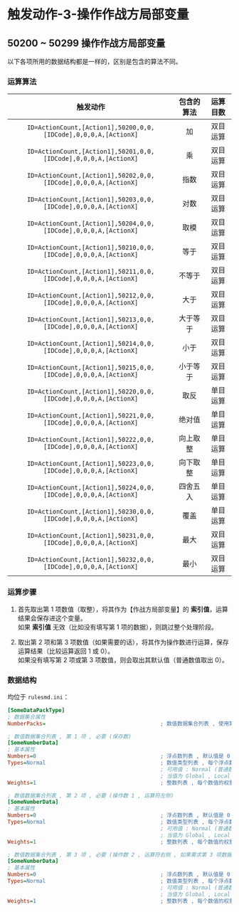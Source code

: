 # 触发动作-3-操作作战方局部变量

## 50200 ~ 50299 操作作战方局部变量

以下各项所用的数据结构都是一样的，区别是包含的算法不同。

### 运算算法

|触发动作|包含的算法|运算目数|
|:-:|:-:|:-:|
|`ID=ActionCount,[Action1],50200,0,0,[IDCode],0,0,0,A,[ActionX]`|加|双目运算|
|`ID=ActionCount,[Action1],50201,0,0,[IDCode],0,0,0,A,[ActionX]`|乘|双目运算|
|`ID=ActionCount,[Action1],50202,0,0,[IDCode],0,0,0,A,[ActionX]`|指数|双目运算|
|`ID=ActionCount,[Action1],50203,0,0,[IDCode],0,0,0,A,[ActionX]`|对数|双目运算|
|`ID=ActionCount,[Action1],50204,0,0,[IDCode],0,0,0,A,[ActionX]`|取模|双目运算|
|`ID=ActionCount,[Action1],50210,0,0,[IDCode],0,0,0,A,[ActionX]`|等于|双目运算|
|`ID=ActionCount,[Action1],50211,0,0,[IDCode],0,0,0,A,[ActionX]`|不等于|双目运算|
|`ID=ActionCount,[Action1],50212,0,0,[IDCode],0,0,0,A,[ActionX]`|大于|双目运算|
|`ID=ActionCount,[Action1],50213,0,0,[IDCode],0,0,0,A,[ActionX]`|大于等于|双目运算|
|`ID=ActionCount,[Action1],50214,0,0,[IDCode],0,0,0,A,[ActionX]`|小于|双目运算|
|`ID=ActionCount,[Action1],50215,0,0,[IDCode],0,0,0,A,[ActionX]`|小于等于|双目运算|
|`ID=ActionCount,[Action1],50220,0,0,[IDCode],0,0,0,A,[ActionX]`|取反|单目运算|
|`ID=ActionCount,[Action1],50221,0,0,[IDCode],0,0,0,A,[ActionX]`|绝对值|单目运算|
|`ID=ActionCount,[Action1],50222,0,0,[IDCode],0,0,0,A,[ActionX]`|向上取整|单目运算|
|`ID=ActionCount,[Action1],50223,0,0,[IDCode],0,0,0,A,[ActionX]`|向下取整|单目运算|
|`ID=ActionCount,[Action1],50224,0,0,[IDCode],0,0,0,A,[ActionX]`|四舍五入|单目运算|
|`ID=ActionCount,[Action1],50230,0,0,[IDCode],0,0,0,A,[ActionX]`|覆盖|单目运算|
|`ID=ActionCount,[Action1],50231,0,0,[IDCode],0,0,0,A,[ActionX]`|最大|双目运算|
|`ID=ActionCount,[Action1],50232,0,0,[IDCode],0,0,0,A,[ActionX]`|最小|双目运算|

### 运算步骤

1. 首先取出第 1 项数值（取整），将其作为【作战方局部变量】的 **索引值**，运算结果会保存进这个变量。  
如果 **索引值** 无效（比如没有填写第 1 项的数据），则跳过整个处理阶段。

2. 取出第 2 项和第 3 项数值（如果需要的话），将其作为操作数进行运算，保存运算结果（比较运算返回 1 或 0）。  
如果没有填写第 2 项或第 3 项数值，则会取出其默认值（普通数值取出 0）。

### 数据结构

均位于 `rulesmd.ini`：

```ini
[SomeDataPackType]
; 数据集合属性
NumberPacks=                                    ; 数值数据集合列表 , 使用第 1 , 2 项 (或第 1 , 2 , 3 项) 的数据
```

```ini
; 数值数据集合列表 , 第 1 项 , 必要 (保存数)
[SomeNumberData]
; 基本属性
Numbers=0                                       ; 浮点数列表 , 默认值是 0
Types=Normal                                    ; 数值类型列表 , 每个浮点数的具体含义 , 默认值是 Normal (不区分大小写)
                                                ; 可用值 : Normal (普通数值) , Global (全局变量) , Local (局部变量) , House (指定的作战方局部变量)
                                                ; 当值为 Global , Local , House 时 , Numbers 中对应的数值会作为索引 (去尾转为整数) 来取出相应的变量的值 , 变量不存在时取出它们的默认值 0
Weights=1                                       ; 整数列表 , 每个数值的权重 , 小于 1 视为 1 处理 , 默认值是 1
```

```ini
; 数值数据集合列表 , 第 2 项 , 必要 (操作数 1 , 运算符左侧)
[SomeNumberData]
; 基本属性
Numbers=0                                       ; 浮点数列表 , 默认值是 0
Types=Normal                                    ; 数值类型列表 , 每个浮点数的具体含义 , 默认值是 Normal (不区分大小写)
                                                ; 可用值 : Normal (普通数值) , Global (全局变量) , Local (局部变量) , House (指定的作战方局部变量)
                                                ; 当值为 Global , Local , House 时 , Numbers 中对应的数值会作为索引 (去尾转为整数) 来取出相应的变量的值 , 变量不存在时取出它们的默认值 0
Weights=1                                       ; 整数列表 , 每个数值的权重 , 小于 1 视为 1 处理 , 默认值是 1
```

```ini
; 数值数据集合列表 , 第 3 项 , 必要 (操作数 2 , 运算符右侧 , 如果需求第 3 项数据的话)
[SomeNumberData]
; 基本属性
Numbers=0                                       ; 浮点数列表 , 默认值是 0
Types=Normal                                    ; 数值类型列表 , 每个浮点数的具体含义 , 默认值是 Normal (不区分大小写)
                                                ; 可用值 : Normal (普通数值) , Global (全局变量) , Local (局部变量) , House (指定的作战方局部变量)
                                                ; 当值为 Global , Local , House 时 , Numbers 中对应的数值会作为索引 (去尾转为整数) 来取出相应的变量的值 , 变量不存在时取出它们的默认值 0
Weights=1                                       ; 整数列表 , 每个数值的权重 , 小于 1 视为 1 处理 , 默认值是 1
```
